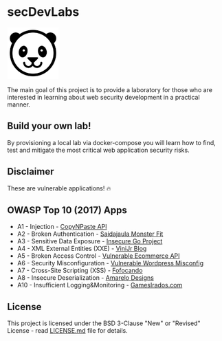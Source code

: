 # secDevLabs

<img src="images/panda-icon.png" align="" height="120" />

The main goal of this project is to provide a laboratory for those who are interested in learning about web security development in a practical manner. 

## Build your own lab!

By provisioning a local lab via docker-compose you will learn how to find, test and mitigate the most critical web application security risks.

## Disclaimer

These are vulnerable applications! 🔥
 
## OWASP Top 10 (2017) Apps
 
- A1 - Injection - [CopyNPaste API](owasp-top10-2017-apps/a1/copy-n-paste) 
- A2 - Broken Authentication - [Saidajaula Monster Fit](owasp-top10-2017-apps/a2/saidajaula-monster)
- A3 - Sensitive Data Exposure - [Insecure Go Project](owasp-top10-2017-apps/a3/insecure-go-project)
- A4 - XML External Entities (XXE) - [ViniJr Blog](owasp-top10-2017-apps/a4/vinijr-blog)
- A5 - Broken Access Control - [Vulnerable Ecommerce API](owasp-top10-2017-apps/a5/ecommerce-api)
- A6 - Security Misconfiguration - [Vulnerable Wordpress Misconfig](owasp-top10-2017-apps/a6/misconfig-wordpress)
- A7 - Cross-Site Scripting (XSS) - [Fofocando](owasp-top10-2017-apps/a7/fofocando)
- A8 - Insecure Deserialization - [Amarelo Designs](owasp-top10-2017-apps/a8/amarelo-designs)
- A10 - Insufficient Logging&Monitoring - [GamesIrados.com](owasp-top10-2017-apps/a10/games-irados)

## License

This project is licensed under the BSD 3-Clause "New" or "Revised" License - read [LICENSE.md](LICENSE.md) file for details.
